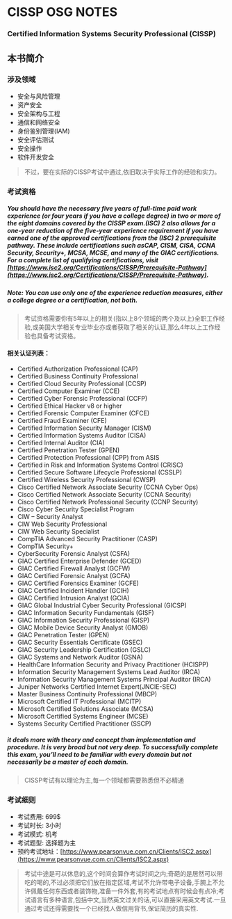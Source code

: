 
# CISSP OSG NOTES

### Certified Information Systems Security Professional \(CISSP\)

## 本书简介

### 涉及领域

* 安全与风险管理
* 资产安全
* 安全架构与工程
* 通信和网络安全
* 身份鉴别管理\(IAM\)
* 安全评估测试
* 安全操作
* 软件开发安全

> 不过，要在实际的CISSP考试中通过,依旧取决于实际工作的经验和实力。

### 考试资格

##### You should have the necessary five years of full-time paid work experience \(or four years if you have a college degree\) in two or more of the eight domains covered by the CISSP exam.\(ISC\) 2  also allows for a one-year reduction of the five-year experience requirement if you have earned one of the approved certifications from the \(ISC\) 2  prerequisite pathway. These include certifications such asCAP, CISM, CISA, CCNA Security, Security+, MCSA, MCSE, and many of the GIAC certifications. For a complete list of qualifying certifications, visit [https://www.isc2.org/Certifications/CISSP/Prerequisite-Pathway](https://www.isc2.org/Certifications/CISSP/Prerequisite-Pathway).

##### Note: You can use only one of the experience reduction measures, either a college degree or a certification, not both.

> 考试资格需要你有5年以上的相关\(指以上8个领域的两个及以上\)全职工作经验,或美国大学相关专业毕业亦或者获取了相关的认证,那么4年以上工作经验也具备考试资格。

#### 相关认证列表：

* Certified Authorization Professional \(CAP\)
* Certified Business Continuity Professional
* Certified Cloud Security Professional \(CCSP\)
* Certified Computer Examiner \(CCE\)
* Certified Cyber Forensic Professional \(CCFP\)
* Certified Ethical Hacker v8 or higher
* Certified Forensic Computer Examiner \(CFCE\)
* Certified Fraud Examiner \(CFE\)
* Certified Information Security Manager \(CISM\)
* Certified Information Systems Auditor \(CISA\)
* Certified Internal Auditor \(CIA\)
* Certified Penetration Tester \(GPEN\)
* Certified Protection Professional \(CPP\) from ASIS
* Certified in Risk and Information Systems Control \(CRISC\)
* Certified Secure Software Lifecycle Professional \(CSSLP\)
* Certified Wireless Security Professional \(CWSP\)
* Cisco Certified Network Associate Security \(CCNA Cyber Ops\)
* Cisco Certified Network Associate Security \(CCNA Security\)
* Cisco Certified Network Professional Security \(CCNP Security\)
* Cisco Cyber Security Specialist Program
* CIW – Security Analyst
* CIW Web Security Professional
* CIW Web Security Specialist
* CompTIA Advanced Security Practitioner \(CASP\)
* CompTIA Security+
* CyberSecurity Forensic Analyst \(CSFA\)
* GIAC Certified Enterprise Defender \(GCED\)
* GIAC Certified Firewall Analyst \(GCFW\)
* GIAC Certified Forensic Analyst \(GCFA\)
* GIAC Certified Forensics Examiner \(GCFE\)
* GIAC Certified Incident Handler \(GCIH\)
* GIAC Certified Intrusion Analyst \(GCIA\)
* GIAC Global Industrial Cyber Security Professional \(GICSP\)
* GIAC Information Security Fundamentals \(GISF\)
* GIAC Information Security Professional \(GISP\)
* GIAC Mobile Device Security Analyst \(GMOB\)
* GIAC Penetration Tester \(GPEN\)
* GIAC Security Essentials Certificate \(GSEC\)
* GIAC Security Leadership Certification \(GSLC\)
* GIAC Systems and Network Auditor \(GSNA\)
* HealthCare Information Security and Privacy Practitioner \(HCISPP\)
* Information Security Management Systems Lead Auditor \(IRCA\)
* Information Security Management Systems Principal Auditor \(IRCA\)
* Juniper Networks Certified Internet Expert\(JNCIE-SEC\)
* Master Business Continuity Professional \(MBCP\)
* Microsoft Certified IT Professional \(MCITP\)
* Microsoft Certified Solutions Associate \(MCSA\)
* Microsoft Certified Systems Engineer \(MCSE\)
* Systems Security Certified Practitioner \(SSCP\)

##### it deals more with theory and concept than implementation and procedure. It is very broad but not very deep. To successfully complete this exam, you’ll need to be familiar with every domain but not necessarily be a master of each domain.

> CISSP考试有以理论为主,每一个领域都需要熟悉但不必精通

### 考试细则

* 考试费用: 699$     
* 考试时长: 3小时
* 考试模式: 机考
* 考试题型: 选择题为主
* 预约考试地址：[https://www.pearsonvue.com.cn/Clients/ISC2.aspx](https://www.pearsonvue.com.cn/Clients/ISC2.aspx)

> 考试中途是可以休息的,这个时间会算作考试时间之内;奇葩的是居然可以带吃的喝的,不过必须把它们放在指定区域,考试不允许带电子设备,手腕上不允许佩戴任何东西或者装饰物,准备一件外套,有的考试地点有时候会有点冷;考试语言有多种语言,包括中文,当然英文过关的话,可以直接采用英文考试.一旦通过考试还得需要找一个已经找人做信用背书,保证简历的真实性.






